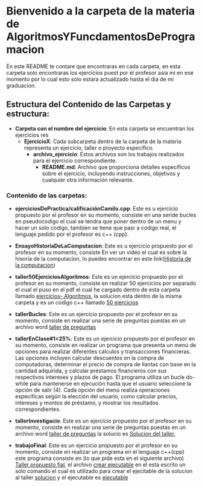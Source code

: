 # Bienvenido a la carpeta de la materia de AlgoritmosYFuncdamentosDeProgramacion

En este README te contare que encontraras en cada carpeta, en esta carpeta solo encontraras los ejercicios puest por el profesor asia mi en ese momento por lo cual esto solo estara actualizado hasta el dia de mi graduacion.

## Estructura del Contenido de las Carpetas y estructura:

- **Carpeta con el nombre del ejercicio**: En esta carpeta se encuentran los ejercicios res
    - **EjercicioX**: Cada subcarpeta dentro de la carpeta de la materia representa un ejercicio, taller o proyecto específico.
        - **archivo_ejercicio**: Estos archivos son los trabajos realizados para el ejercicio correspondiente.
            - **README.md**: Archivo que proporciona detalles específicos sobre el ejercicio, incluyendo instrucciones, objetivos y cualquier otra información relevante.

### Contenido de las carpetas:

- **ejerciciosDePractica/calificaciónCamilo.cpp**: Este es u ejercicio propuesto por el profesor en su momento, consiste en una seride bucles en pseudocodigo el cual se tendra que poner dentro de un menu y hacer un solo codigo, tambien se tiene que pasr a codigo real, el lenguaje pedido por el profesor es c++ (cpp).

- **EnsayoHistoriaDeLaComputacion**: Este es u ejercicio propuesto por el profesor en su momento, consiste En ver un video el cual es sobre la hisoria de la computacion, lo puedes encontrar en este link([Historia de la computacion](https://www.youtube.com/watch?v=rzy-9cJaJkI&t=16s&ab_channel=George))

- **taller50EjerciciosAlgoritmos**: Este es un ejercicio propuesto por el profesor en su momento, consiste en realizar 50 ejercicios por separado el cual el puso en el pdf el cual he cargado dentro de esta carpeta llamado [ejercicios- Algoritmos](./taller50EjerciciosAlgoritmos/ejercicios-%20Algoritmos..pdf), la solucion esta dentro de la misma carpeta y es un codigo c++ llamado [50 ejercicios](./taller50EjerciciosAlgoritmos/50%20ejercicios.cpp)

- **tallerBucles**: Este es un ejercicio propuesto por el profesor en su momento, consiste en realizar una serie de preguntas puestas en un archivo word [taller de preguntas](./tallerBucles/bucles.docx)

- **tallerEnClase#1=25%**: Este es un ejercicio propuesto por el profesor en su momento, consiste en realizar un programa que presenta un menú de opciones para realizar diferentes cálculos y transacciones financieras. Las opciones incluyen calcular descuentos en la compra de computadoras, determinar el precio de compra de llantas con base en la cantidad adquirida, y calcular préstamos financieros con sus respectivos intereses y plazos de pago. El programa utiliza un bucle do-while para mantenerse en ejecución hasta que el usuario seleccione la opción de salir (4). Cada opción del menú realiza operaciones específicas según la elección del usuario, como calcular precios, intereses y montos de préstamo, y mostrar los resultados correspondientes.

- **tallerInvestigacio**: Este es un ejercicio propuesto por el profesor en su momento, consiste en realizar una serie de preguntas puestas en un archivo word [taller de preguntas](./tallerInvestigacio/Taller-_Historia%20-de%20la%20computacion..docx) la solucio es [Solucion del taller.](./tallerInvestigacio/SolcionAlTaller.docx)

- **trabajoFinal**: Este es un ejercicio propuesto por el profesor en su momento, consiste en realizar un programa en el lenguaje c++(cpp) este programa consiste en (lo que pide esta en el siguiente archivo) [Taller propuesto fial](./trabajoFinal/Programa/ejercicioPropuesto.txt), el archivo [crear ejecutable](./trabajoFinal/Programa/notas.txt) en el esta escrito un solo comando el cual es utilizado para crear el ejecitable de la solucion al taller [solucion](./trabajoFinal/Programa/finalCamiloSolanoYJavier.cpp) y el ejecutable es [ejecutable](./trabajoFinal/Programa/trabajoFinalCamiloSolano.exe)